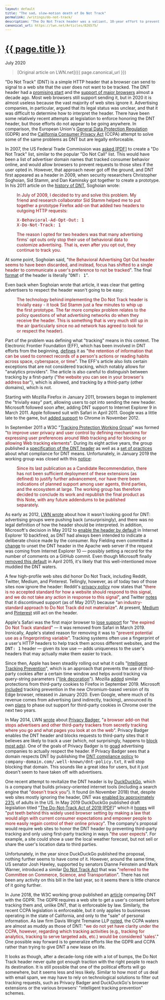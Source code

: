 ```yaml
---
layout: default
title: "The sad, slow-motion death of Do Not Track"
permalink: /writings/do-not-track/
description: "The Do Not Track header was a valiant, 10-year effort to prevent tracking. Unfortunately, it doesn't seem to have taken."
canonical_url: https://lwn.net/Articles/826575/
---
```

<h1><a href="{{ page.permalink }}">{{ page.title }}</a></h1>
<p class="subtitle">July 2020</p>

> [Original article on LWN.net]({{ page.canonical_url }})

<style>
DIV.BigQuote {
    font-style: normal;
    font-weight: normal;
    color: darkred;
    background-color: white;
    margin-left: 1cm;
    margin-right: 1cm;
}
pre {
    font-size: 90%;
    word-spacing: 0;
}
span {
    color: darkred;
}
</style>


<p>"Do Not Track" (DNT) is a simple HTTP header that a browser can send to
signal to a web site that the user does not want to be tracked. The DNT
header had a <a href="https://lwn.net/Articles/424861/">promising start</a> and the <a
href="https://lwn.net/Articles/439460/">support of major browsers</a> almost a decade
ago. Most web browsers still support sending it, but in 2020 it is almost
useless because the vast majority of web sites ignore it. Advertising
companies, in particular, argued that its legal status was unclear, and
that it was difficult to determine how to interpret the header. There have
been some relatively recent attempts at legislation to enforce honoring the
DNT header, but those efforts do not appear to be going anywhere.  In
comparison, the European Union's <a
href="https://en.wikipedia.org/wiki/General_Data_Protection_Regulation">General
Data Protection Regulation</a> (GDPR) and the <a
href="https://en.wikipedia.org/wiki/California_Consumer_Privacy_Act">California
Consumer Privacy Act</a> (CCPA) attempt to solve some of the same problems
as DNT but are legally enforceable.  </p>

<p>In 2007, the US Federal Trade Commission was <a
href="https://cdt.org/wp-content/uploads/privacy/20071031consumerprotectionsbehavioral.pdf">asked
[PDF]</a> to create a "Do Not
Track" list, similar to the popular "Do Not Call" list. This would have been a
list of advertiser domain names  that tracked consumer behavior online,
and would allow browsers to prevent requests to those sites if the user
opted in. However, that approach never got off the ground, and DNT first
appeared as a header in 2009, when security researchers Christopher
Soghoian, Sid Stamm, and Dan Kaminsky got together to create a
prototype. In his 2011 article on the <a
href="http://paranoia.dubfire.net/2011/01/history-of-do-not-track-header.html">history
of DNT</a>, Soghoian wrote:</p>

<div class="BigQuote">
<p>In July of 2009, I decided to try and solve this problem. My friend and
research collaborator Sid Stamm helped me to put together a prototype
Firefox add-on that added two headers to outgoing HTTP requests:</p>

<p><tt>X-Behavioral-Ad-Opt-Out: 1</tt><br>
<tt>X-Do-Not-Track: 1</tt></p>

<p>The reason I opted for two headers was that many advertising firms' opt
outs only stop their use of behavioral data to customize advertising. That
is, even after you opt out, they continue to track you.</p>

</div>

<p>At some point, Soghoian said, "<span>the Behavioral Advertising Opt
Out header seems to have been discarded, and instead, focus has shifted to
a single header to communicate a user's preference to not be
tracked</span>". The final <a
href="https://developer.mozilla.org/en-US/docs/Web/HTTP/Headers/DNT">format</a>
of the header is literally "<tt>DNT:&nbsp;1</tt>".</p>

<p>Even back when Soghoian wrote that article, it was clear that
getting advertisers to respect the header wasn't going to be easy:</p>

<div class="BigQuote">
<p>The technology behind implementing the Do Not Track header is trivially
easy - it took Sid Stamm just a few minutes to whip up the first
prototype. The far more complex problem relates to the policy questions of
what advertising networks do when they receive the header. This is
something that is very much still up in the air (particularly since no ad
network has agreed to look for or respect the header).</p>
</div>

<p>Part of the problem was defining what "tracking"
means in this context. The Electronic Frontier Foundation (EFF), which has
been involved in DNT efforts from the beginning, <a
href="https://www.eff.org/deeplinks/2011/02/what-does-track-do-not-track-mean">defines</a>
it as "<span>the retention of information that can be used to connect
records of a person's actions or reading habits across space, cyberspace,
or time</span>". The EFF's article also lists certain exceptions that are
not considered tracking, which notably allows for "analytics
providers". The article is also careful to distinguish between tracking by
a first-party ("<span>the website you can see in your browser's address
bar</span>"), which is allowed, and tracking by a third-party (other
domains), which is not.</p>

<p>Starting with Mozilla Firefox in January 2011, browsers began to
implement the "trivially easy" part, allowing users to opt into sending
the new header. Microsoft followed soon after, adding DNT support to
Internet Explorer 9 in March 2011. Apple followed suit with Safari in April
2011. Google was a little late to the game, but <a
href="https://chrome.googleblog.com/2012/11/longer-battery-life-and-easier-website.html">added
support</a> to Chrome in November 2012.</p>

<p>In September 2011 a W3C "<a
href="https://www.w3.org/2011/tracking-protection/">Tracking Protection
Working Group</a>" was formed "<span>to improve user privacy and user
control by defining mechanisms for expressing user preferences around Web
tracking and for blocking or allowing Web tracking elements</span>". During
its eight active years, the group published a <a
href="https://www.w3.org/TR/tracking-dnt/">specification of the DNT
header</a> as well as a <a
href="https://www.w3.org/TR/tracking-compliance/">set of practices</a>
about what compliance for DNT means. Unfortunately, in January 2019 the
working group was closed with this <a
href="https://github.com/w3c/dnt/commit/5d85d6c3d116b5eb29fddc69352a77d87dfd2310">notice</a>:</p>

<div class="BigQuote">
<p>Since its last publication as a Candidate Recommendation, there has not
been sufficient deployment of these extensions (as defined) to justify
further advancement, nor have there been indications of planned support
among user agents, third parties, and the ecosystem at large. The working
group has therefore decided to conclude its work and republish the final
product as this Note, with any future addendums to be published
separately.</p> 
</div>

<p>As early as 2012, <a href="https://lwn.net/Articles/520047/">LWN
wrote</a> about how it wasn't looking good for DNT: advertising groups were
pushing back (unsurprisingly), and there was no legal definition of how the
header should be interpreted. In addition, Microsoft's decision in May 2012
to <a
href="https://docs.microsoft.com/en-us/archive/blogs/microsoft_on_the_issues/advancing-consumer-trust-and-privacy-internet-explorer-in-windows-8">enable
the header by default</a> in Internet Explorer 10 backfired, as DNT had
always been intended to indicate a deliberate choice made by the consumer. Roy
Fielding even committed a <a
href="https://github.com/apache/httpd/commit/a381ff35fa4d50a5f7b9f64300dfd98859dee8d0">change</a>
to unset the DNT header in the Apache web server if the request was coming from Internet Explorer
10 &mdash; possibly setting a record for the number of comments on a GitHub
commit. Even though Microsoft finally <a
href="https://blogs.microsoft.com/on-the-issues/2015/04/03/an-update-on-microsofts-approach-to-do-not-track/">removed
this default</a> in April 2015, it's likely that this well-intentioned move
muddied the DNT waters.</p>

<p>A few high-profile web sites did honor Do Not Track, including Reddit,
Twitter, Medium, and Pinterest. Tellingly, however, as of today two of
those sites now ignore the header: Reddit's <a
href="https://www.redditinc.com/policies/privacy-policy">privacy policy</a>
now states that "<span>there is no accepted standard for how a website
should respond to this signal, and we do not take any action in response to
this signal</span>", and Twitter <a
href="https://help.twitter.com/en/safety-and-security/twitter-do-not-track">notes</a>
that it discontinued support (as of May 2017) because "<span>an
industry-standard approach to Do Not Track did not materialize</span>". At
present, <a
href="https://help.medium.com/hc/en-us/articles/213690167-Medium-s-Do-Not-Track-Policy">Medium</a>
and <a
href="https://help.pinterest.com/en/article/do-not-track">Pinterest</a>
still act on the header.</p>

<p>Apple's Safari was the first major browser to <a
href="https://developer.apple.com/documentation/safari_release_notes/safari_12_1_release_notes#3130299">lose
support</a> for "<span>the expired Do Not Track standard</span>" &mdash;
it was removed from Safari in March 2019. Ironically, Apple's stated
reason for removing it was to "<span>prevent potential use as a
fingerprinting variable</span>". Tracking systems often use a fingerprint
of a user's HTTP headers to help track them across different websites, and
the <tt>DNT:&nbsp;1</tt> header &mdash; given its low use &mdash; adds
uniqueness to the user's headers that may actually make them easier to
track.</p>

<p>Since then, Apple has been steadily rolling out what it calls "<a
href="https://webkit.org/blog/7675/intelligent-tracking-prevention/">Intelligent
Tracking Prevention</a>", which is an approach that prevents
the use of third-party cookies after a certain time window and helps avoid
tracking via query-string parameters ("<a
href="https://webkit.org/blog/8828/intelligent-tracking-prevention-2-2/">link
decoration</a>"). Mozilla  <a
href="https://blog.mozilla.org/blog/2019/09/03/todays-firefox-blocks-third-party-tracking-cookies-and-cryptomining-by-default/">added</a>
similar protections from third-party cookies to Firefox in September 2019. Microsoft
<a
href="https://docs.microsoft.com/en-us/microsoft-edge/web-platform/tracking-prevention">included</a>
tracking prevention in the new Chromium-based version of its Edge browser,
released in January 2020. Even Google, where much of its revenue comes from
advertising (and indirectly, tracking), announced its own <a
href="https://blog.chromium.org/2020/01/building-more-private-web-path-towards.html">plans</a>
to phase out support for third-party cookies in Chrome over the next two
years.</p>

<p>In May 2014, LWN <a href="https://lwn.net/Articles/597487/">wrote</a>
about <a href="https://privacybadger.org/">Privacy Badger</a>, "<span>a
browser add-on that stops advertisers and other third-party trackers from
secretly tracking where you go and what pages you look at on the
web</span>". Privacy Badger enables the DNT header and blocks requests to
third-party sites that it believes are likely to track a user (which, not
surprisingly, happens to <a
href="https://privacybadger.org/#Why-does-Privacy-Badger-block-ads">block
most ads</a>). One of the goals of Privacy Badger is to <a
href="https://privacybadger.org/#-I-am-an-online-advertising-tracking-company.--How-do-I-stop-Privacy-Badger-from-blocking-me">goad</a>
advertising companies to actually respect the header. If Privacy Badger
sees that a domain respects DNT by publishing the <a
href="https://www.eff.org/dnt-policy">DNT compliance policy</a> to
<tt>company-domain.com/.well-known/dnt-policy.txt</tt>, it will stop
blocking that domain. This sounds like a great idea for users, but it just
doesn't seem to have taken off with advertisers.</p>

<p>One recent attempt to revitalize the DNT header is by <a
href="https://duckduckgo.com/">DuckDuckGo</a>, which is a company that builds
privacy-oriented internet tools (including a search engine that
"<span>doesn't track you</span>"). It found (in November 2018) that,
despite web sites mostly ignoring the header, DNT was <a
href="https://spreadprivacy.com/do-not-track/">enabled by approximately
23%</a> of adults in the US. In May 2019 DuckDuckGo published draft
legislation titled "<a
href="https://duckduckgo.com/download/The_Do-Not-Track_Act_of_2019.pdf">The
Do-Not-Track Act of 2019 [PDF]</a>" which it <a
href="https://spreadprivacy.com/do-not-track-act-2019/">hopes</a> will
"<span>put teeth behind this widely used browser setting by making a law
that would align with current consumer expectations and empower people to
more easily regain control of their online privacy</span>". The company's
proposal would require web sites to honor the DNT header by preventing
third-party tracking and only using first-party tracking in ways "<span>the
user expects</span>". For example, a site could show a user the local
weather forecast, but not sell or share the user's location data to third
parties.</p>

<p>Unfortunately, in the year since DuckDuckGo published the proposal,
nothing further seems to have come of it. However, around the same time,
US senator Josh Hawley, supported by senators Dianne Feinstein and Mark
Warner, introduced a similar <a
href="https://www.congress.gov/bill/116th-congress/senate-bill/1578/all-info">Do
Not Track Act</a> that was "<span>referred to the Committee on Commerce,
Science, and Transportation</span>". There has not been any activity on
this bill in the last year, so it seems there is little chance of it going
further.</p>

<p>In June 2018, the W3C working group published an <a
href="https://www.w3.org/blog/2018/06/do-not-track-and-the-gdpr/">article</a>
comparing DNT with the GDPR. The GDPR requires a web site to get a user's
consent before tracking them and, unlike DNT, that  is enforceable by law.
Similarly, the recent CCPA
legislation is enforceable, but it only applies to businesses operating in the
state of California, and only to the "sale" of personal information. As law firm
Davis Wright Tremaine LLP <a
href="https://www.dwt.com/blogs/privacy--security-law-blog/2020/07/pole-camera-surveilance-fourth-amendment">noted</a>,
the CCPA waters are almost as muddy as those of DNT: "<span>we do not yet have
clarity under the CCPA, however, regarding which tracking activities (e.g.,
tracking for analytics, tracking to serve targeted ads, etc.) would be
considered 'sales'</span>." One possible way forward is to generalize efforts
like the GDPR and CCPA rather than trying to give DNT a new lease on life.</p>

<p>It looks as though, after a decade-long ride with a lot of bumps, the Do
Not Track header never quite got enough traction with the right people to
reach its destination. It is still possible that one of the political
efforts will go somewhere, but it seems less and less likely. Similar to
how most of us deal with email spam, we may have to rely on technological
solutions to filter out tracking requests, such as Privacy Badger and
DuckDuckGo's browser extensions or the various browsers' "intelligent
tracking prevention" schemes.</p>
